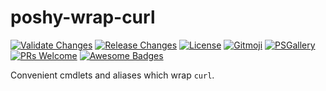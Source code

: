 # poshy-wrap-curl

[![Validate Changes](https://github.com/pwshrc/poshy-wrap-curl/actions/workflows/validate.yml/badge.svg)](https://github.com/pwshrc/poshy-wrap-curl/actions/workflows/validate.yml)
[![Release Changes](https://github.com/pwshrc/poshy-wrap-curl/actions/workflows/release.yml/badge.svg)](https://github.com/pwshrc/poshy-wrap-curl/actions/workflows/release.yml)
[![License](https://img.shields.io/github/license/pwshrc/poshy-wrap-curl)](./LICENSE.txt)
[![Gitmoji](https://img.shields.io/badge/gitmoji-%20😜%20😍-FFDD67.svg?style=flat-square)](https://gitmoji.carloscuesta.me/)
[![PSGallery](https://img.shields.io/powershellgallery/dt/poshy-wrap-curl.svg)](https://www.powershellgallery.com/packages/poshy-wrap-curl)
[![PRs Welcome](https://img.shields.io/badge/PRs-welcome-brightgreen.svg?style=flat-square)](http://makeapullrequest.com)
[![Awesome Badges](https://img.shields.io/badge/badges-awesome-green.svg)](https://github.com/Naereen/badges)

Convenient cmdlets and aliases which wrap `curl`.


